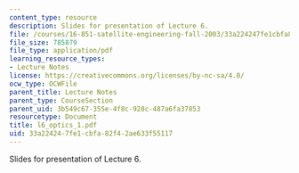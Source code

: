 ```yaml
---
content_type: resource
description: Slides for presentation of Lecture 6.
file: /courses/16-851-satellite-engineering-fall-2003/33a224247fe1cbfa82f42ae633f55117_l6_optics_1.pdf
file_size: 785879
file_type: application/pdf
learning_resource_types:
- Lecture Notes
license: https://creativecommons.org/licenses/by-nc-sa/4.0/
ocw_type: OCWFile
parent_title: Lecture Notes
parent_type: CourseSection
parent_uid: 3b549c67-355e-4f8c-928c-487a6fa37853
resourcetype: Document
title: l6_optics_1.pdf
uid: 33a22424-7fe1-cbfa-82f4-2ae633f55117
---
```

Slides for presentation of Lecture 6.